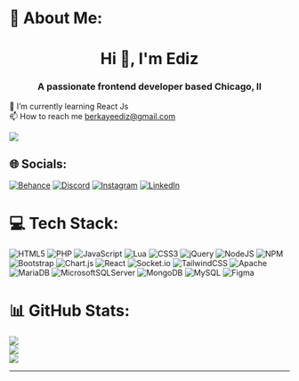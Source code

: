 # 💫 About Me:
<h1 align="center">Hi 👋, I'm Ediz</h1>
<h3 align="center">A passionate frontend developer based Chicago, Il</h3>

🌱 I’m currently learning React Js <br>
📫 How to reach me [berkayeediz@gmail.com](https://mail.google.com/mail/u/0/#inbox?compose=GTvVlcSBmXNrmbKkXQJgRrVZrnlVTJjWcHjQDCzxdHGBCkRhhWfFjDZHkgLwMjrRvpDNxxnfHdvzm)

[![](https://visitcount.itsvg.in/api?id=berkayediz&icon=5&color=12)](https://visitcount.itsvg.in)

## 🌐 Socials:
[![Behance](https://img.shields.io/badge/Behance-1769ff?logo=behance&logoColor=white)](https://behance.net/berkayedizince) [![Discord](https://img.shields.io/badge/Discord-%237289DA.svg?logo=discord&logoColor=white)](https://discord.gg/berkayediz) [![Instagram](https://img.shields.io/badge/Instagram-%23E4405F.svg?logo=Instagram&logoColor=white)](https://instagram.com/berkayediz) [![LinkedIn](https://img.shields.io/badge/LinkedIn-%230077B5.svg?logo=linkedin&logoColor=white)](https://linkedin.com/in/berkayedizince) 

# 💻 Tech Stack:
![HTML5](https://img.shields.io/badge/html5-%23E34F26.svg?style=for-the-badge&logo=html5&logoColor=white) ![PHP](https://img.shields.io/badge/php-%23777BB4.svg?style=for-the-badge&logo=php&logoColor=white) ![JavaScript](https://img.shields.io/badge/javascript-%23323330.svg?style=for-the-badge&logo=javascript&logoColor=%23F7DF1E) ![Lua](https://img.shields.io/badge/lua-%232C2D72.svg?style=for-the-badge&logo=lua&logoColor=white) ![CSS3](https://img.shields.io/badge/css3-%231572B6.svg?style=for-the-badge&logo=css3&logoColor=white) ![jQuery](https://img.shields.io/badge/jquery-%230769AD.svg?style=for-the-badge&logo=jquery&logoColor=white) ![NodeJS](https://img.shields.io/badge/node.js-6DA55F?style=for-the-badge&logo=node.js&logoColor=white) ![NPM](https://img.shields.io/badge/NPM-%23000000.svg?style=for-the-badge&logo=npm&logoColor=white) ![Bootstrap](https://img.shields.io/badge/bootstrap-%23563D7C.svg?style=for-the-badge&logo=bootstrap&logoColor=white) ![Chart.js](https://img.shields.io/badge/chart.js-F5788D.svg?style=for-the-badge&logo=chart.js&logoColor=white) ![React](https://img.shields.io/badge/react-%2320232a.svg?style=for-the-badge&logo=react&logoColor=%2361DAFB) ![Socket.io](https://img.shields.io/badge/Socket.io-black?style=for-the-badge&logo=socket.io&badgeColor=010101) ![TailwindCSS](https://img.shields.io/badge/tailwindcss-%2338B2AC.svg?style=for-the-badge&logo=tailwind-css&logoColor=white) ![Apache](https://img.shields.io/badge/apache-%23D42029.svg?style=for-the-badge&logo=apache&logoColor=white) ![MariaDB](https://img.shields.io/badge/MariaDB-003545?style=for-the-badge&logo=mariadb&logoColor=white) ![MicrosoftSQLServer](https://img.shields.io/badge/Microsoft%20SQL%20Sever-CC2927?style=for-the-badge&logo=microsoft%20sql%20server&logoColor=white) ![MongoDB](https://img.shields.io/badge/MongoDB-%234ea94b.svg?style=for-the-badge&logo=mongodb&logoColor=white) ![MySQL](https://img.shields.io/badge/mysql-%2300f.svg?style=for-the-badge&logo=mysql&logoColor=white)	![Figma](https://img.shields.io/badge/figma-%23F24E1E.svg?style=for-the-badge&logo=figma&logoColor=white)
# 📊 GitHub Stats:
![](https://github-readme-stats.vercel.app/api?username=berkayediz&theme=highcontrast&hide_border=false&include_all_commits=false&count_private=false)<br/>
![](https://github-readme-streak-stats.herokuapp.com/?user=berkayediz&theme=highcontrast&hide_border=false)<br/>
![](https://github-readme-stats.vercel.app/api/top-langs/?username=berkayediz&theme=highcontrast&hide_border=false&include_all_commits=false&count_private=false&layout=compact)

---

<!-- Proudly created with GPRM ( https://gprm.itsvg.in ) -->
